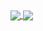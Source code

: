 <a href="https://github.com/anuraghazra/github-readme-stats">
  <img align="center" src="https://github-readme-stats.vercel.app/api?username=nu-I86&theme=material-palenight&show_icons=true" />
</a>

<a href="https://github.com/anuraghazra/github-readme-stats">
  <img align="center" src="https://github-readme-stats.vercel.app/api/top-langs/?username=nu-I86&layout=compact&theme=material-palenight" />
</a>

<!--
**ALU52/ALU52** is a ✨ _special_ ✨ repository because its `README.md` (this file) appears on your GitHub profile.

Here are some ideas to get you started:

- 🔭 I’m currently working on ...
- 🌱 I’m currently learning ...
- 👯 I’m looking to collaborate on ...
- 🤔 I’m looking for help with ...
- 💬 Ask me about ...
- 📫 How to reach me: ...
- 😄 Pronouns: ...
- ⚡ Fun fact: ...
-->
